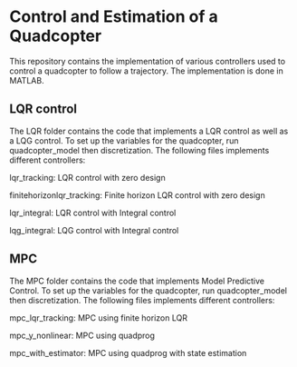 # Control and Estimation of a Quadcopter

This repository contains the implementation of various controllers used to control a quadcopter to follow a trajectory. The implementation is done in MATLAB.

## LQR control

The LQR folder contains the code that implements a LQR control as well as a LQG control. To set up the variables for the quadcopter, run quadcopter_model then discretization. The following files implements different controllers:

lqr_tracking: LQR control with zero design

finitehorizonlqr_tracking: Finite horizon LQR control with zero design

lqr_integral: LQR control with Integral control

lqg_integral: LQG control with Integral control

## MPC

The MPC folder contains the code that implements Model Predictive Control. To set up the variables for the quadcopter, run quadcopter_model then discretization. The following files implements different controllers:

mpc_lqr_tracking: MPC using finite horizon LQR 

mpc_y_nonlinear: MPC using quadprog

mpc_with_estimator: MPC using quadprog with state estimation
